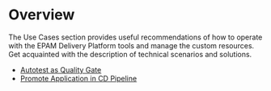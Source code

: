 # Overview

The Use Cases section provides useful recommendations of how to operate with the EPAM Delivery Platform tools and manage the custom resources. Get acquainted with the description of technical scenarios and solutions.

* [Autotest as Quality Gate](autotest-as-quality-gate.md)
* [Promote Application in CD Pipeline](promotion-procedure.md)
